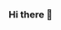 ### Hi there 👋

<!--
**pjuan05/pjuan05** is a ✨ _special_ ✨ repository because its `README.md` (this file) appears on your GitHub profile.

Here are some ideas to get you started:

- 🔭 I’m currently looking for a job
- 🌱 I’m currently learning HTML, CSS, JAVASCRIPT, SQL, NODE.
- 🤔 I’m looking for help with NODE 
- 💬 Ask me about something
- 📫 How to reach me: pjuan05, or my email: pjuanfreire@gmail.com
- 😄 Pronouns: He, him
-->
